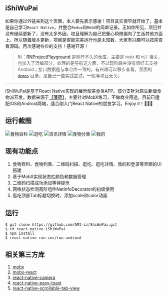 ## iShiWuPai

如果你通过外链来到这个页面，本人要先表示感谢！项目其实很早就开始了，基本是自己学习`React Native`，并整合`Redux`和`MobX`的简单记录。正如你所见，项目并没有继续更新了，没有太多外因，权且理解为自己把重心稍微偏向了生活其他方面上。所以随着版本更新，项目是否能完美运行也是未知数，大家有兴趣可以按需查看源码。再次感谢各位的支持！感谢开源！

> 附：[RNProjectPlayground](https://github.com/ljunb/RNProjectPlayground) 是刚开不久的仓库，主要是 `MobX` 和 `MST` 相关，也加入了混编部分，处理的是导航这方面，不过现阶段并没有很好去支持 Android；接口数据是与本仓库一致的，有兴趣可以移步查看。里面的 [`demos`](https://github.com/ljunb/RNProjectPlayground/tree/master/src/pages/demos) 目录，是自己一些实践尝试，一般与项目无关。

------------

iShiWuPai是基于React Native实现的展示型美食类APP。该分支针对原生新版食物派开发，数据来源于[【薄荷】](http://www.boohee.com/)，主要针对MobX练习，不做商业用途。目前已适配iOS和Android两端，适合刚入门React Native的朋友学习。Enjoy it！🎉🎉🎉

## 运行截图
![食物百科](https://github.com/ljunb/react-native-iShiWuPai/blob/alpha/screenshot/food.png)
![逛吃](https://github.com/ljunb/react-native-iShiWuPai/blob/alpha/screenshot/feed.png)
![资讯详情](https://github.com/ljunb/react-native-iShiWuPai/blob/alpha/screenshot/info_detail.png)
![食物分类](https://github.com/ljunb/react-native-iShiWuPai/blob/alpha/screenshot/foods.png)
![我的](https://github.com/ljunb/react-native-iShiWuPai/blob/alpha/screenshot/profile.png)

## 现有功能点
1. 食物百科、食物列表、二维码扫描、逛吃、逛吃详情、我的和登录等界面的UI搭建
2. 基于MobX实现状态栏颜色和数据管理
3. 二维码扫描成功添加等待提示
4. 网络状态检测高阶组件NetInfoDecorator的初级使用
5. 逛吃顶部Tab标题切换时，添加scale和color动画

## 运行

```
$ git clone https://github.com/AMI-zz/ShiWuPai.git
$ cd react-native-iShiWuPai 
$ npm install
$ react-native run-ios/run-android
```

## 相关第三方库
1. [mobx](https://github.com/mobxjs/mobx)
2. [mobx-react](https://github.com/mobxjs/mobx-react)
3. [react-native-camera](https://github.com/lwansbrough/react-native-camera)
4. [react-native-easy-toast](https://github.com/crazycodeboy/react-native-easy-toast)
5. [react-native-scrollable-tab-view](https://github.com/skv-headless/react-native-scrollable-tab-view)
